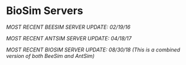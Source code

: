 BioSim Servers
======

*MOST RECENT BEESIM SERVER UPDATE: 02/19/16*

*MOST RECENT ANTSIM SERVER UPDATE: 04/18/17*

*MOST RECENT BIOSIM SERVER UPDATE: 08/30/18 (This is a combined version of both BeeSim and AntSim)*
